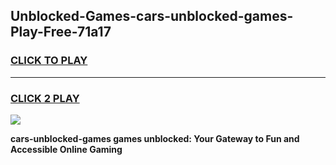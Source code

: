 
## Unblocked-Games-cars-unblocked-games-Play-Free-71a17
<h3>
<a href="https://premium76.site?title=cars-unblocked-games&ref=19M">CLICK TO PLAY</a></h3>
<hr>

<h3>
<a href="https://premium76.site?title=cars-unblocked-games&ref=19M">CLICK 2 PLAY</a>
  
</h3>

<a href="https://premium76.site?title=cars-unblocked-games&ref=19M"><img src="https://clearcache.store/games.png"></a>


**cars-unblocked-games games unblocked: Your Gateway to Fun and Accessible Online Gaming**
